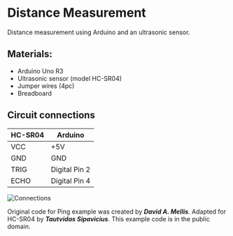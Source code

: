 # Distance Measurement
Distance measurement using Arduino and an ultrasonic sensor.

## Materials:

* Arduino Uno R3
* Ultrasonic sensor (model HC-SR04)
* Jumper wires (4pc)
* Breadboard

## Circuit connections

HC-SR04 | Arduino
------------ | -------------
VCC | +5V
GND | GND
TRIG | Digital Pin 2
ECHO | Digital Pin 4

![Connections](https://hackster.imgix.net/uploads/image/file/134692/FHYKVA5IDUR6EZZ.LARGE.jpg?auto=compress%2Cformat&w=1280&h=960&fit=max)

Original code for Ping example was created by **_David A. Mellis_**. Adapted for HC-SR04 by **_Tautvidas Sipavicius_**. This example code is in the public domain.
